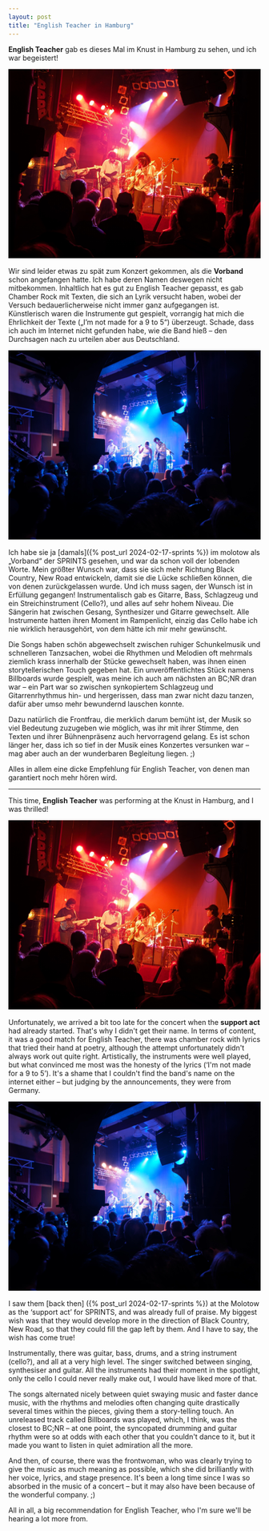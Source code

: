 ```yaml
---
layout: post
title: "English Teacher in Hamburg"
---
```


**English Teacher** gab es dieses Mal im Knust in Hamburg zu sehen, und ich war begeistert!

![Vorband](/images/2024-10-27-english-teacher/vorband.jpeg)

Wir sind leider etwas zu spät zum Konzert gekommen, als die **Vorband** schon angefangen hatte. Ich habe deren Namen deswegen nicht mitbekommen. Inhaltlich hat es gut zu English Teacher gepasst, es gab Chamber Rock mit Texten, die sich an Lyrik versucht haben, wobei der Versuch bedauerlicherweise nicht immer ganz aufgegangen ist. Künstlerisch waren die Instrumente gut gespielt, vorrangig hat mich die Ehrlichkeit der Texte („I’m not made for a 9 to 5“) überzeugt. Schade, dass ich auch im Internet nicht gefunden habe, wie die Band hieß – den Durchsagen nach zu urteilen aber aus Deutschland.

![English Teacher](/images/2024-10-27-english-teacher/english-teacher.jpeg)

Ich habe sie ja [damals]({% post_url 2024-02-17-sprints %}) im molotow als „Vorband“ der SPRINTS gesehen, und war da schon voll der lobenden Worte. Mein größter Wunsch war, dass sie sich mehr Richtung Black Country, New Road entwickeln, damit sie die Lücke schließen können, die von denen zurückgelassen wurde. Und ich muss sagen, der Wunsch ist in Erfüllung gegangen!
Instrumentalisch gab es Gitarre, Bass, Schlagzeug und ein Streichinstrument (Cello?), und alles auf sehr hohem Niveau. Die Sängerin hat zwischen Gesang, Synthesizer und Gitarre gewechselt. Alle Instrumente hatten ihren Moment im Rampenlicht, einzig das Cello habe ich nie wirklich herausgehört, von dem hätte ich mir mehr gewünscht.

Die Songs haben schön abgewechselt zwischen ruhiger Schunkelmusik und schnelleren Tanzsachen, wobei die Rhythmen und Melodien oft mehrmals ziemlich krass innerhalb der Stücke gewechselt haben, was ihnen einen storytellerischen Touch gegeben hat. Ein unveröffentlichtes Stück namens Billboards wurde gespielt, was meine ich auch am nächsten an BC;NR dran war – ein Part war so zwischen synkopiertem Schlagzeug und Gitarrenrhythmus hin- und hergerissen, dass man zwar nicht dazu tanzen, dafür aber umso mehr bewundernd lauschen konnte. 

Dazu natürlich die Frontfrau, die merklich darum bemüht ist, der Musik so viel Bedeutung zuzugeben wie möglich, was ihr mit ihrer Stimme, den Texten und ihrer Bühnenpräsenz auch hervorragend gelang. Es ist schon länger her, dass ich so tief in der Musik eines Konzertes versunken war – mag aber auch an der wunderbaren Begleitung liegen. ;)

Alles in allem eine dicke Empfehlung für English Teacher, von denen man garantiert noch mehr hören wird.

---

This time, **English Teacher** was performing at the Knust in Hamburg, and I was thrilled!

![Support act](/images/2024-10-27-english-teacher/vorband.jpeg)

Unfortunately, we arrived a bit too late for the concert when the **support act** had already started. That's why I didn't get their name. In terms of content, it was a good match for English Teacher, there was chamber rock with lyrics that tried their hand at poetry, although the attempt unfortunately didn't always work out quite right. Artistically, the instruments were well played, but what convinced me most was the honesty of the lyrics (‘I'm not made for a 9 to 5’). It's a shame that I couldn't find the band's name on the internet either – but judging by the announcements, they were from Germany.

![English Teacher](/images/2024-10-27-english-teacher/english-teacher.jpeg)

I saw them [back then] ({% post_url 2024-02-17-sprints %}) at the Molotow as the ‘support act’ for SPRINTS, and was already full of praise. My biggest wish was that they would develop more in the direction of Black Country, New Road, so that they could fill the gap left by them. And I have to say, the wish has come true!

Instrumentally, there was guitar, bass, drums, and a string instrument (cello?), and all at a very high level. The singer switched between singing, synthesiser and guitar. All the instruments had their moment in the spotlight, only the cello I could never really make out, I would have liked more of that.

The songs alternated nicely between quiet swaying music and faster dance music, with the rhythms and melodies often changing quite drastically several times within the pieces, giving them a story-telling touch. An unreleased track called Billboards was played, which, I think, was the closest to BC;NR – at one point, the syncopated drumming and guitar rhythm were so at odds with each other that you couldn't dance to it, but it made you want to listen in quiet admiration all the more. 

And then, of course, there was the frontwoman, who was clearly trying to give the music as much meaning as possible, which she did brilliantly with her voice, lyrics, and stage presence. It's been a long time since I was so absorbed in the music of a concert – but it may also have been because of the wonderful company. ;)

All in all, a big recommendation for English Teacher, who I'm sure we'll be hearing a lot more from.
